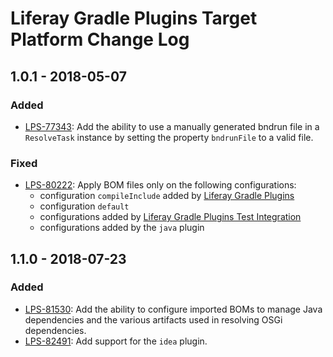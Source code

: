 # Liferay Gradle Plugins Target Platform Change Log

## 1.0.1 - 2018-05-07

### Added
- [LPS-77343]: Add the ability to use a manually generated bndrun file in a
`ResolveTask` instance by setting the property `bndrunFile` to a valid file.

### Fixed
- [LPS-80222]: Apply BOM files only on the following configurations:
	- configuration `compileInclude` added by [Liferay Gradle Plugins]
	- configuration `default`
	- configurations added by [Liferay Gradle Plugins Test Integration]
	- configurations added by the `java` plugin

## 1.1.0 - 2018-07-23

### Added
- [LPS-81530]: Add the ability to configure imported BOMs to manage Java
dependencies and the various artifacts used in resolving OSGi dependencies.
- [LPS-82491]: Add support for the `idea` plugin.

[Liferay Gradle Plugins]: https://github.com/liferay/liferay-portal/tree/master/modules/sdk/gradle-plugins
[Liferay Gradle Plugins Test Integration]: https://github.com/liferay/liferay-portal/tree/master/modules/sdk/gradle-plugins-test-integration
[LPS-77343]: https://issues.liferay.com/browse/LPS-77343
[LPS-80222]: https://issues.liferay.com/browse/LPS-80222
[LPS-81530]: https://issues.liferay.com/browse/LPS-81530
[LPS-82491]: https://issues.liferay.com/browse/LPS-82491